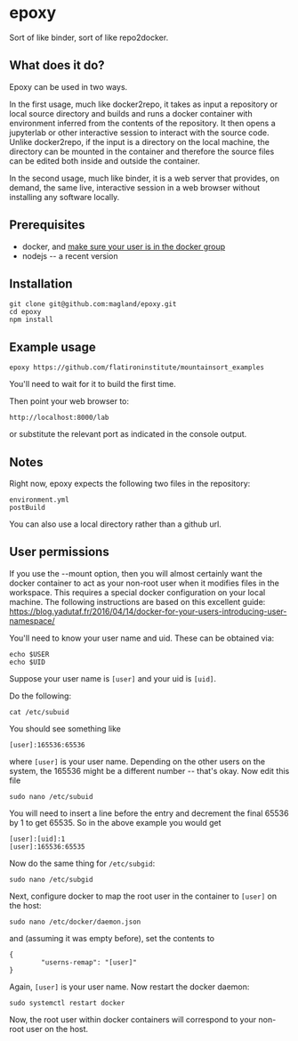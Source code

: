 # epoxy

Sort of like binder, sort of like repo2docker.

## What does it do?

Epoxy can be used in two ways.

In the first usage, much like docker2repo, it takes as input a repository or local source directory and builds and runs a docker container with environment inferred from the contents of the repository. It then opens a jupyterlab or other interactive session to interact with the source code. Unlike docker2repo, if the input is a directory on the local machine, the directory can be mounted in the container and therefore the source files can be edited both inside and outside the container.

In the second usage, much like binder, it is a web server that provides, on demand, the same live, interactive session in a web browser without installing any software locally.

## Prerequisites

* docker, and [make sure your user is in the docker group](https://docs.docker.com/install/linux/linux-postinstall/)
* nodejs -- a recent version

## Installation
```
git clone git@github.com:magland/epoxy.git
cd epoxy
npm install
```

## Example usage

```
epoxy https://github.com/flatironinstitute/mountainsort_examples
```

You'll need to wait for it to build the first time.

Then point your web browser to:

```
http://localhost:8000/lab
```

or substitute the relevant port as indicated in the console output.

## Notes

Right now, epoxy expects the following two files in the repository:

```
environment.yml
postBuild
```

You can also use a local directory rather than a github url.

## User permissions

If you use the --mount option, then you will almost certainly want the docker container to act as your non-root user when it modifies files in the workspace. This requires a special docker configuration on your local machine. The following instructions are based on this excellent guide: https://blog.yadutaf.fr/2016/04/14/docker-for-your-users-introducing-user-namespace/

You'll need to know your user name and uid. These can be obtained via:

```
echo $USER
echo $UID
```

Suppose your user name is `[user]` and your uid is `[uid]`.

Do the following:

```
cat /etc/subuid
```

You should see something like

```
[user]:165536:65536
```

where `[user]` is your user name. Depending on the other users on the system, the 165536 might be a different number -- that's okay. Now edit this file

```
sudo nano /etc/subuid
```

You will need to insert a line before the entry and decrement the final 65536 by 1 to get 65535. So in the above example you would get

```
[user]:[uid]:1
[user]:165536:65535
```

Now do the same thing for `/etc/subgid`:

```
sudo nano /etc/subgid
```

Next, configure docker to map the root user in the container to `[user]` on the host:

```
sudo nano /etc/docker/daemon.json
```

and (assuming it was empty before), set the contents to

```
{
        "userns-remap": "[user]"
}
```

Again, `[user]` is your user name. Now restart the docker daemon:

```
sudo systemctl restart docker
```

Now, the root user within docker containers will correspond to your non-root user on the host.








